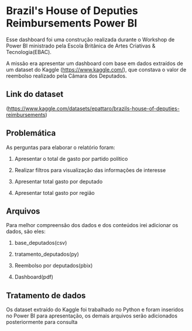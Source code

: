 # Brazil's House of Deputies Reimbursements Power BI

Esse dashboard foi uma construção realizada durante o Workshop de Power BI ministrado pela Escola Britânica de Artes Criativas & Tecnologia(EBAC).

A missão era apresentar um dashboard com base em dados extraídos de um dataset do Kaggle (https://www.kaggle.com/), que constava o valor de reembolso realizado pela Câmara dos Deputados.

## Link do dataset
(https://www.kaggle.com/datasets/epattaro/brazils-house-of-deputies-reimbursements)

## Problemática

As perguntas para elaborar o relatório foram:

1. Apresentar o total de gasto por partido político

2. Realizar filtros para visualização das informações de interesse

3. Apresentar total gasto por deputado

4. Apresentar total gasto por região

## Arquivos

Para melhor compreensão dos dados e dos conteúdos irei adicionar os dados, são eles:

1. base_deputados(csv)

2. tratamento_deputados(py)

3. Reembolso por deputados(pbix)

4. Dashboard(pdf)

## Tratamento de dados

Os dataset extraído do Kaggle foi trabalhado no Python e foram inseridos no Power BI para apresentação, os demais arquivos serão adicionados posteriormente para consulta
